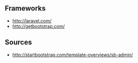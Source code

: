 ## Frameworks
* http://laravel.com/
* http://getbootstrap.com/

## Sources
* http://startbootstrap.com/template-overviews/sb-admin/